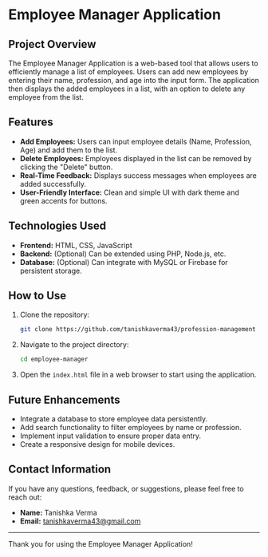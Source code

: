 # Employee Manager Application

## Project Overview
The Employee Manager Application is a web-based tool that allows users to efficiently manage a list of employees. Users can add new employees by entering their name, profession, and age into the input form. The application then displays the added employees in a list, with an option to delete any employee from the list.

## Features
- **Add Employees:** Users can input employee details (Name, Profession, Age) and add them to the list.
- **Delete Employees:** Employees displayed in the list can be removed by clicking the "Delete" button.
- **Real-Time Feedback:** Displays success messages when employees are added successfully.
- **User-Friendly Interface:** Clean and simple UI with dark theme and green accents for buttons.

## Technologies Used
- **Frontend:** HTML, CSS, JavaScript
- **Backend:** (Optional) Can be extended using PHP, Node.js, etc.
- **Database:** (Optional) Can integrate with MySQL or Firebase for persistent storage.

## How to Use
1. Clone the repository:
   ```bash
   git clone https://github.com/tanishkaverma43/profession-management
   ```
2. Navigate to the project directory:
   ```bash
   cd employee-manager
   ```
3. Open the `index.html` file in a web browser to start using the application.

## Future Enhancements
- Integrate a database to store employee data persistently.
- Add search functionality to filter employees by name or profession.
- Implement input validation to ensure proper data entry.
- Create a responsive design for mobile devices.

## Contact Information
If you have any questions, feedback, or suggestions, please feel free to reach out:

- **Name:** Tanishka Verma
- **Email:** [tanishkaverma43@gmail.com](mailto:your-email@example.com)


---
Thank you for using the Employee Manager Application!


